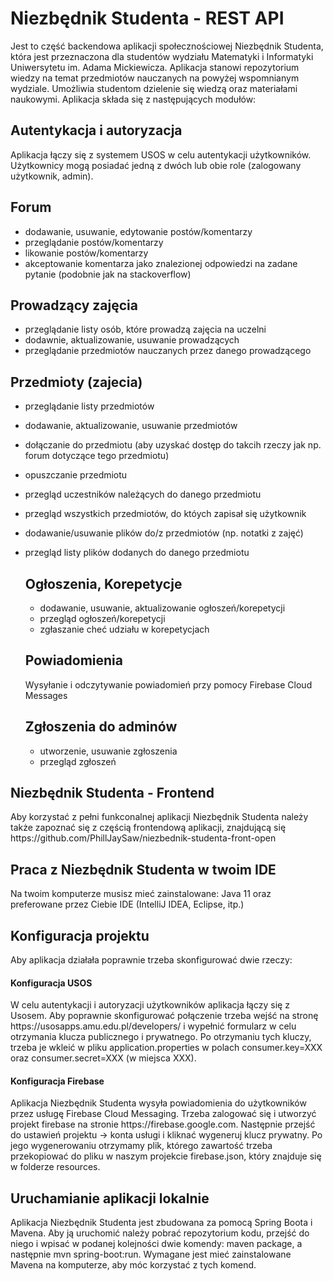 <h1> Niezbędnik Studenta - REST API </h1>

Jest to część backendowa aplikacji społecznościowej Niezbędnik Studenta, która jest przeznaczona dla studentów wydziału 
Matematyki i Informatyki Uniwersytetu im. Adama Mickiewicza. Aplikacja stanowi repozytorium wiedzy na temat przedmiotów
nauczanych na powyżej wspomnianym wydziale. Umożliwia studentom dzielenie się wiedzą oraz materiałami naukowymi. Aplikacja składa się z następujących modułów:

<h2> Autentykacja i autoryzacja </h2>

Aplikacja łączy się z systemem USOS w celu autentykacji użytkowników. Użytkownicy mogą posiadać jedną z dwóch lub obie role (zalogowany użytkownik, admin).

<h2> Forum </h2>

- dodawanie, usuwanie, edytowanie postów/komentarzy
- przeglądanie postów/komentarzy
- likowanie postów/komentarzy
- akceptowanie komentarza jako znalezionej odpowiedzi na zadane pytanie (podobnie jak na stackoverflow)

<h2> Prowadzący zajęcia </h2>

- przeglądanie listy osób, które prowadzą zajęcia na uczelni
- dodawnie, aktualizowanie, usuwanie prowadzących
- przeglądanie przedmiotów nauczanych przez danego prowadzącego

<h2> Przedmioty (zajecia) </h2>

- przeglądanie listy przedmiotów
- dodawanie, aktualizowanie, usuwanie przedmiotów
- dołączanie do przedmiotu (aby uzyskać dostęp do takcih rzeczy jak np. forum dotyczące tego przedmiotu)
- opuszczanie przedmiotu
- przegląd uczestników należących do danego przedmiotu
- przegląd wszystkich przedmiotów, do któych zapisał się użytkownik
- dodawanie/usuwanie plików do/z przedmiotów (np. notatki z zajęć)
- przegląd listy plików dodanych do danego przedmiotu

  <h2> Ogłoszenia, Korepetycje </h2>

  - dodawanie, usuwanie, aktualizowanie ogłoszeń/korepetycji
  - przegląd ogłoszeń/korepetycji
  - zgłaszanie cheć udziału w korepetycjach
 
  <h2> Powiadomienia </h2>

  Wysyłanie i odczytywanie powiadomień przy pomocy Firebase Cloud Messages

  <h2> Zgłoszenia do adminów </h2>

  - utworzenie, usuwanie zgłoszenia
  - przegląd zgłoszeń

<h2> Niezbędnik Studenta - Frontend </h2>
Aby korzystać z pełni funkconalnej aplikacji Niezbędnik Studenta należy także zapoznać się z częścią frontendową
aplikacji, znajdującą się https://github.com/PhillJaySaw/niezbednik-studenta-front-open

<h2> Praca z Niezbędnik Studenta w twoim IDE </h2>
Na twoim komputerze musisz mieć zainstalowane: Java 11 oraz preferowane przez Ciebie IDE (IntelliJ IDEA, Eclipse, itp.)

<h2> Konfiguracja projektu </h2>
Aby aplikacja działała poprawnie trzeba skonfigurować dwie rzeczy:

<h4> Konfiguracja USOS </h4>
W celu autentykacji i autoryzacji użytkowników aplikacja łączy się z Usosem. Aby poprawnie skonfigurować połączenie trzeba wejść na stronę https://usosapps.amu.edu.pl/developers/ i wypełnić formularz
w celu otrzymania klucza publicznego i prywatnego. Po otrzymaniu tych kluczy, trzeba je wkleić w pliku application.properties w polach consumer.key=XXX oraz consumer.secret=XXX (w miejsca XXX).

<h4> Konfiguracja Firebase </h4>
Aplikacja Niezbędnik Studenta wysyła powiadomienia do użytkowników przez usługę Firebase Cloud Messaging. Trzeba zalogować się i utworzyć projekt firebase na stronie https://firebase.google.com.
Następnie przejść do ustawień projektu -> konta usługi i kliknać wygeneruj klucz prywatny. Po jego wygenerowaniu otrzymamy plik, którego zawartość trzeba przekopiować do pliku w naszym projekcie
firebase.json, który znajduje się w folderze resources.  

<h2> Uruchamianie aplikacji lokalnie </h2>
Aplikacja Niezbędnik Studenta jest zbudowana za pomocą Spring Boota i Mavena. Aby ją uruchomić należy pobrać
repozytorium kodu, przejść do niego i wpisać w podanej kolejności dwie komendy: maven package, a 
następnie mvn spring-boot:run. Wymagane jest mieć zainstalowane Mavena na komputerze, aby móc korzystać z tych komend.




















